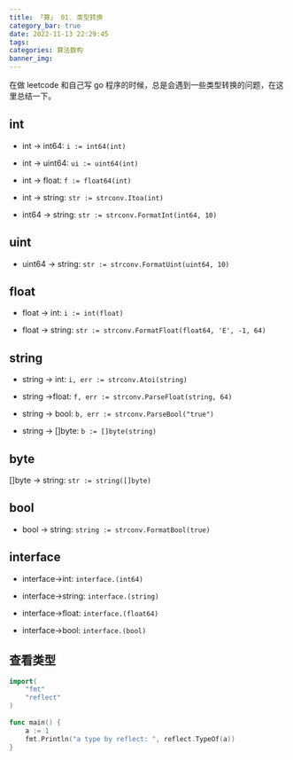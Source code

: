 ```yaml
---
title: 「算」 01. 类型转换
category_bar: true
date: 2022-11-13 22:29:45
tags:
categories: 算法数构
banner_img:
---
```


在做 leetcode 和自己写 go 程序的时候，总是会遇到一些类型转换的问题，在这里总结一下。

<!-- more -->

## int 

* int → int64: `i := int64(int)`

* int → uint64: `ui := uint64(int)`

* int → float: `f := float64(int)`

* int → string: `str := strconv.Itoa(int)`

* int64 → string: `str := strconv.FormatInt(int64, 10)`

## uint

* uint64 → string: `str := strconv.FormatUint(uint64, 10)`

## float

* float → int: `i := int(float)`

* float → string: `str := strconv.FormatFloat(float64, 'E', -1, 64)`

## string

* string → int: `i, err := strconv.Atoi(string)`

* string →float: `f, err := strconv.ParseFloat(string, 64)`

* string → bool: `b, err := strconv.ParseBool("true")`

* string → []byte: `b := []byte(string)`

## byte

[]byte → string: `str := string([]byte)`

## bool

* bool → string: `string := strconv.FormatBool(true)`

## interface

* interface→int: `interface.(int64)`

* interface→string: `interface.(string)`

* interface→float: `interface.(float64)`

* interface→bool: `interface.(bool)`

## 查看类型

```go
import(
	"fmt"
	"reflect"
)
 
func main() {
 	a := 1
 	fmt.Println("a type by reflect: ", reflect.TypeOf(a))
}
```